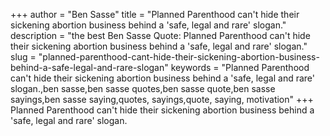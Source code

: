 +++
author = "Ben Sasse"
title = "Planned Parenthood can't hide their sickening abortion business behind a 'safe, legal and rare' slogan."
description = "the best Ben Sasse Quote: Planned Parenthood can't hide their sickening abortion business behind a 'safe, legal and rare' slogan."
slug = "planned-parenthood-cant-hide-their-sickening-abortion-business-behind-a-safe-legal-and-rare-slogan"
keywords = "Planned Parenthood can't hide their sickening abortion business behind a 'safe, legal and rare' slogan.,ben sasse,ben sasse quotes,ben sasse quote,ben sasse sayings,ben sasse saying,quotes, sayings,quote, saying, motivation"
+++
Planned Parenthood can't hide their sickening abortion business behind a 'safe, legal and rare' slogan.
